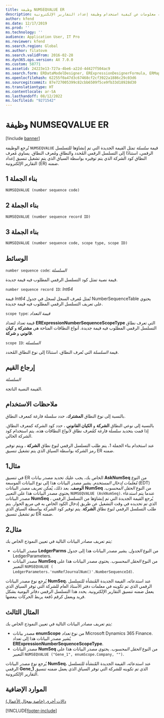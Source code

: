 ```yaml
---
title: وظيفة NUMSEQVALUE ER
description: توفر هذه المقالة معلومات عن كيفية استخدام وظيفة إعداد التقارير الإلكترونية NUMSEQVALUE‏ (ER).
author: kfend
ms.date: 12/17/2019
ms.prod: ''
ms.technology: ''
audience: Application User, IT Pro
ms.reviewer: kfend
ms.search.region: Global
ms.author: filatovm
ms.search.validFrom: 2016-02-28
ms.dyn365.ops.version: AX 7.0.0
ms.custom: 58771
ms.assetid: 24223e13-727a-4be6-a22d-4d427f504ac9
ms.search.form: ERDataModelDesigner, ERExpressionDesignerFormula, ERMappedFormatDesigner, ERModelMappingDesigner
ms.openlocfilehash: 62255f0a47d3c67468cf2cf3922a1886c29c03d6
ms.sourcegitcommit: 87e727005399c82cbb6509f5ce9fb33d18928d30
ms.translationtype: HT
ms.contentlocale: ar-SA
ms.lasthandoff: 08/12/2022
ms.locfileid: "9271542"
---
```

# <a name="numseqvalue-er-function"></a>وظيفة NUMSEQVALUE ER

[!include [banner](../includes/banner.md)]

تُرجع الوظيفة `NUMSEQVALUE` قيمة *سلسلة* تمثل القيمة الجديدة التي تم إنشاؤها للتسلسل الرقمي، استنادًا إلى التسلسل الرقمي المُحدد والنطاق ومُعرف النطاق. يساوي مُعرف النطاق كود الشركة الذي يتم توفيره بواسطة السياق الذي يتم تشغيل تنسيق إعداد التقارير الإلكترونية (ER) ضمنه.

## <a name="syntax-1"></a>بناء الجملة 1

```vb
NUMSEQVALUE (number sequence code)
```

## <a name="syntax-2"></a>بناء الجملة 2

```vb
NUMSEQVALUE (number sequence record ID)
```

## <a name="syntax-3"></a>بناء الجملة 3

```vb
NUMSEQVALUE (number sequence code, scope type, scope ID)
```

## <a name="arguments"></a>الوسائط

`number sequence code`: *السلسلة*

قيمة نصية تمثل كود التسلسل الرقمي المطلوب فيه قيمة جديدة.

`number sequence record ID`: *Int64*

قيمة *Int64* تُمثل مُعرف السجل لسجل في جدول NumberSequenceTable يحتوي على تعريف التسلسل الرقمي المطلوب فيه قيمة جديدة. 

`scope type`: *قيمة التعداد*

قيمة تعداد لتعداد **ERExpressionNumberSequenceScopeType** التي تعرف نطاق التسلسل الرقمي المطلوب فيه قيمة جديدة.  أنواع النطاقات المتاحة هي **مشتركة** و **كيان قانوني** و **شركة**.

`scope ID`: *السلسلة*

قيمة *السلسلة* التي تُعرف النطاق، استنادًا إلى نوع النطاق المُحدد.

## <a name="return-values"></a>إرجاع القيم

*السلسلة*

القيمة النصية الناتجة.

## <a name="usage-notes"></a>ملاحظات الاستخدام

بالنسبة إلى نوع النطاق **المشترك**، حدد سلسلة فارغة كمعرف النطاق.

بالنسبة إلى نوعي النطاق **الشركة** و **الكيان القانوني** ، حدد كود الشركة كمعرف النطاق. إذا قمت بتحديد سلسلة فارغة كمُعرف نطاق لأنواع النطاقات هذه، يتم استخدام كود الشركة الحالي.

عند استخدام بناء الجملة 1، يتم طلب التسلسل الرقمي لنوع نطاق **الشركة** ، ويتم توفير رمز الشركة بواسطة السياق الذي يتم تشغيل تنسيق ER ضمنه.

## <a name="example-1"></a>مثال1

في تنسيق ER الخاص بك، يجب عليك تحديد مصدر بيانات **AskNumSeq** من النوع *مُعلمات إدخال المستخدم*. يشير مصدر البيانات هذا إلى نوع البيانات الموسعة (EDT) **الوصف**. بعد ذلك، يُمكن تعريف مصدر البيانات **NumSeq** من النوع *الحقل المحسوب*. يحتوي مصدر البيانات هذا على التعبير `NUMSEQVALUE (AskNumSeq)`. عندما يتم استدعاء مصدر البيانات **NumSeq** ، يُرجع القيمة الجديدة التي تم إنشاؤها من التسلسل الرقمي الذي تم تحديده في وقت التشغيل عن طريق إدخال الكود الخاص به في مربع الحوار. يتم طلب التسلسل الرقمي لنوع نطاق **الشركة**. يتم توفير كود الشركة بواسطة السياق الذي تم تشغيل تنسيق ER ضمنه.

## <a name="example-2"></a>مثال2

يتم تعريف مصادر البيانات التالية في تعيين النموذج الخاص بك:

- مصدر البيانات **LedgerParms** من النوع *الجدول*. يشير مصدر البيانات هذا إلى جدول LedgerParameters. 
- مصدر البيانات **NumSeq** من النوع *الحقل المحسوب*. يحتوي مصدر البيانات هذا على التعبير `NUMSEQVALUE ( LedgerParameters.'numRefJournalNum()'.NumberSequenceId)`.

يُرجع نوع مصدر البيانات **NumSeq**، عند استدعائه، القيمة الجديدة المُنشأة للتسلسل الرقمي الذي تم تكوينه في معلمات دفتر الأستاذ العام للشركة التي توفر السياق الذي يعمل ضمنه تنسيق التقارير الإلكترونية. يحدد هذا التسلسل الرقمي دفاتر اليومية بشكل فريد ويعمل كرقم دُفعة يربط الحركات ببعضها.

## <a name="example-3"></a>المثال الثالث

يتم تعريف مصادر البيانات التالية في تعيين النموذج الخاص بك:

- مصدر بيانات **enumScope** من نوع *تعداد* Microsoft Dynamics 365‏ Finance. يُشير مصدر البيانات هذا إلى تعداد **‎ERExpressionNumberSequenceScopeType**. 
- مصدر البيانات **NumSeq** من النوع *الحقل المحسوب*. يحتوي مصدر البيانات هذا على التعبير `NUMSEQVALUE ("Gene_1", enumScope.Company, "")`.

يُرجع نوع مصدر البيانات **NumSeq**، عند استدعائه، القيمة الجديدة المُنشأة للتسلسل الرقمي **Gene\_1** الذي تم تكوينه للشركة التي توفر السياق الذي يعمل ضمنه تنسيق التقارير الإلكترونية.

## <a name="additional-resources"></a>الموارد الإضافية

[دالات أخرى (خاصة بمجال الأعمال)](er-functions-category-other.md)


[!INCLUDE[footer-include](../../../includes/footer-banner.md)]

